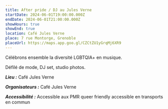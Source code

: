```yaml
---
title: After pride / DJ au Jules Verne
startDate: 2024-06-01T19:00:00.000Z
endDate: 2024-06-01T21:00:00.000Z
showHours: true
showEnd: true
location: Café Jules Verne
place: 7 rue Montorge, Grenoble
placeUrl: https://maps.app.goo.gl/CZCtZU1yGrqMj6XR9
---
```


Célébrons ensemble la diversité LGBTQIA+ en musique.

Défilé de mode, DJ set, studio photos.

***Lieu :*** Café Jules Verne



***Organisateurs :*** Café Jules Verne

***Accessibilité :*** Accessible aux PMR
queer friendly
accessible en transports en commun

